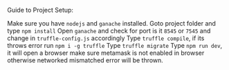 Guide to Project Setup:

Make sure you have `nodejs` and `ganache` installed.
Goto project folder and type `npm install`
Open `ganache` and check for port is it `8545` or `7545` and change in `truffle-config.js` accordingly
Type `truffle compile`, if its throws error run `npm i -g truffle`
Type `truffle migrate`
Type `npm run dev`, it will open a browser make sure metamask is not enabled in browser otherwise networked mismatched
 error will be thrown.
